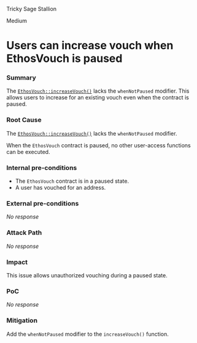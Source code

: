 Tricky Sage Stallion

Medium

# Users can increase vouch when EthosVouch is paused

### Summary

The [`EthosVouch::increaseVouch()`](https://github.com/sherlock-audit/2024-11-ethos-network-ii/blob/main/ethos/packages/contracts/contracts/EthosVouch.sol#L426) lacks the `whenNotPaused` modifier. This allows users to increase for an existing vouch even when the contract is paused.



### Root Cause

The [`EthosVouch::increaseVouch()`](https://github.com/sherlock-audit/2024-11-ethos-network-ii/blob/main/ethos/packages/contracts/contracts/EthosVouch.sol#L426) lacks the `whenNotPaused` modifier.

When the `EthosVouch` contract is paused, no other user-access functions can be executed.

### Internal pre-conditions

-   The `EthosVouch` contract is in a paused state.
-   A user has vouched for an address.

### External pre-conditions

_No response_

### Attack Path

_No response_

### Impact

This issue allows unauthorized vouching during a paused state.

### PoC

_No response_

### Mitigation

Add the `whenNotPaused` modifier to the `increaseVouch()` function.